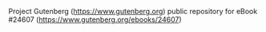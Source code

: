 Project Gutenberg (https://www.gutenberg.org) public repository for eBook #24607 (https://www.gutenberg.org/ebooks/24607)
